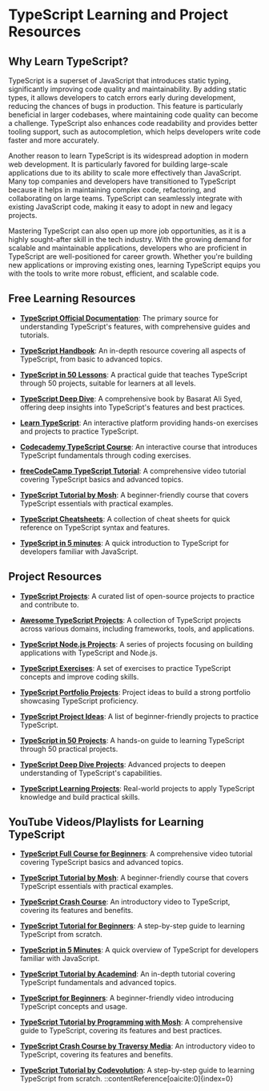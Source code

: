 # TypeScript Learning and Project Resources

## Why Learn TypeScript?

TypeScript is a superset of JavaScript that introduces static typing, significantly improving code quality and maintainability. By adding static types, it allows developers to catch errors early during development, reducing the chances of bugs in production. This feature is particularly beneficial in larger codebases, where maintaining code quality can become a challenge. TypeScript also enhances code readability and provides better tooling support, such as autocompletion, which helps developers write code faster and more accurately.

Another reason to learn TypeScript is its widespread adoption in modern web development. It is particularly favored for building large-scale applications due to its ability to scale more effectively than JavaScript. Many top companies and developers have transitioned to TypeScript because it helps in maintaining complex code, refactoring, and collaborating on large teams. TypeScript can seamlessly integrate with existing JavaScript code, making it easy to adopt in new and legacy projects.

Mastering TypeScript can also open up more job opportunities, as it is a highly sought-after skill in the tech industry. With the growing demand for scalable and maintainable applications, developers who are proficient in TypeScript are well-positioned for career growth. Whether you're building new applications or improving existing ones, learning TypeScript equips you with the tools to write more robust, efficient, and scalable code.

## Free Learning Resources

- **[TypeScript Official Documentation](https://www.typescriptlang.org/docs/)**: The primary source for understanding TypeScript's features, with comprehensive guides and tutorials.

- **[TypeScript Handbook](https://www.typescriptlang.org/docs/handbook/intro.html)**: An in-depth resource covering all aspects of TypeScript, from basic to advanced topics.

- **[TypeScript in 50 Lessons](https://www.typescriptlang.org/docs/handbook/typescript-in-50-projects.html)**: A practical guide that teaches TypeScript through 50 projects, suitable for learners at all levels.

- **[TypeScript Deep Dive](https://basarat.gitbook.io/typescript/)**: A comprehensive book by Basarat Ali Syed, offering deep insights into TypeScript's features and best practices.

- **[Learn TypeScript](https://www.learn-typescript.com/)**: An interactive platform providing hands-on exercises and projects to practice TypeScript.

- **[Codecademy TypeScript Course](https://www.codecademy.com/learn/learn-typescript)**: An interactive course that introduces TypeScript fundamentals through coding exercises.

- **[freeCodeCamp TypeScript Tutorial](https://www.youtube.com/watch?v=gieEQFIfgYc)**: A comprehensive video tutorial covering TypeScript basics and advanced topics.

- **[TypeScript Tutorial by Mosh](https://codewithmosh.com/p/typescript-tutorial/)**: A beginner-friendly course that covers TypeScript essentials with practical examples.

- **[TypeScript Cheatsheets](https://www.typescriptlang.org/cheatsheets/)**: A collection of cheat sheets for quick reference on TypeScript syntax and features.

- **[TypeScript in 5 minutes](https://www.typescriptlang.org/docs/handbook/typescript-in-5-minutes.html)**: A quick introduction to TypeScript for developers familiar with JavaScript.

## Project Resources

- **[TypeScript Projects](https://www.typescriptlang.org/community/projects.html)**: A curated list of open-source projects to practice and contribute to.

- **[Awesome TypeScript Projects](https://github.com/brookshi/awesome-typescript-projects)**: A collection of TypeScript projects across various domains, including frameworks, tools, and applications.

- **[TypeScript Node.js Projects](https://github.com/panaverse/typescript-node-projects)**: A series of projects focusing on building applications with TypeScript and Node.js.

- **[TypeScript Exercises](https://www.typescriptlang.org/community/exercises.html)**: A set of exercises to practice TypeScript concepts and improve coding skills.

- **[TypeScript Portfolio Projects](https://www.altcademy.com/blog/9-seriously-good-portfolio-project-ideas-in-typescript/)**: Project ideas to build a strong portfolio showcasing TypeScript proficiency.

- **[TypeScript Project Ideas](https://www.placementpreparation.io/blog/typescript-project-ideas-for-beginners/)**: A list of beginner-friendly projects to practice TypeScript.

- **[TypeScript in 50 Projects](https://www.typescriptlang.org/docs/handbook/typescript-in-50-projects.html)**: A hands-on guide to learning TypeScript through 50 practical projects.

- **[TypeScript Deep Dive Projects](https://basarat.gitbook.io/typescript/)**: Advanced projects to deepen understanding of TypeScript's capabilities.

- **[TypeScript Learning Projects](https://www.learningtypescript.com/projects)**: Real-world projects to apply TypeScript knowledge and build practical skills.

## YouTube Videos/Playlists for Learning TypeScript

- **[TypeScript Full Course for Beginners](https://www.youtube.com/watch?v=gieEQFIfgYc)**: A comprehensive video tutorial covering TypeScript basics and advanced topics.

- **[TypeScript Tutorial by Mosh](https://codewithmosh.com/p/typescript-tutorial/)**: A beginner-friendly course that covers TypeScript essentials with practical examples.

- **[TypeScript Crash Course](https://www.youtube.com/watch?v=ahCwqrYpIuM)**: An introductory video to TypeScript, covering its features and benefits.

- **[TypeScript Tutorial for Beginners](https://www.youtube.com/watch?v=WBPrJSw7yQA)**: A step-by-step guide to learning TypeScript from scratch.

- **[TypeScript in 5 Minutes](https://www.youtube.com/watch?v=ahCwqrYpIuM)**: A quick overview of TypeScript for developers familiar with JavaScript.

- **[TypeScript Tutorial by Academind](https://www.youtube.com/watch?v=htPYk6QxacQ)**: An in-depth tutorial covering TypeScript fundamentals and advanced topics.

- **[TypeScript for Beginners](https://www.youtube.com/watch?v=WBPrJSw7yQA)**: A beginner-friendly video introducing TypeScript concepts and usage.

- **[TypeScript Tutorial by Programming with Mosh](https://www.youtube.com/watch?v=ahCwqrYpIuM)**: A comprehensive guide to TypeScript, covering its features and best practices.

- **[TypeScript Crash Course by Traversy Media](https://www.youtube.com/watch?v=ahCwqrYpIuM)**: An introductory video to TypeScript, covering its features and benefits.

- **[TypeScript Tutorial by Codevolution](https://www.youtube.com/watch?v=WBPrJSw7yQA)**: A step-by-step guide to learning TypeScript from scratch.
::contentReference[oaicite:0]{index=0}
 
